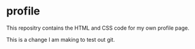 # profile

This repositry contains the HTML and CSS code for my own profile page.

This is a change I am making to test out git.
